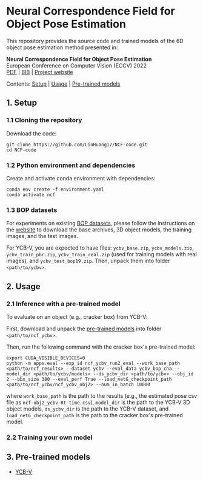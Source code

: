# Neural Correspondence Field for Object Pose Estimation

This repository provides the source code and trained models of the 6D object pose estimation method presented in:

**Neural Correspondence Field for Object Pose Estimation**<br>
European Conference on Computer Vision (ECCV) 2022<br>
[PDF](https://github.com/LinHuang17/NCF-code) | [BIB](https://linhuang17.github.io/NCF/resources/huang2022ncf.txt) | [Project website](https://linhuang17.github.io/NCF/)

Contents: [Setup](#setup) | [Usage](#usage) | [Pre-trained models](#pre-trained-models)


## <a name="setup"></a>1. Setup

### 1.1 Cloning the repository

Download the code:
```
git clone https://github.com/LinHuang17/NCF-code.git
cd NCF-code
```

### 1.2 Python environment and dependencies

Create and activate conda environment with dependencies:
```
conda env create -f environment.yaml
conda activate ncf
```

### 1.3 BOP datasets

For experiments on existing [BOP datasets](https://bop.felk.cvut.cz/datasets/), please follow the instructions on the [website](https://bop.felk.cvut.cz/datasets/) to download the base archives, 3D object models, the training images, and the test images.

For YCB-V, you are expected to have files: `ycbv_base.zip`, `ycbv_models.zip`, `ycbv_train_pbr.zip`, `ycbv_train_real.zip` (used for training models with real images), and `ycbv_test_bop19.zip`. Then, unpack them into folder `<path/to/ycbv>`.

## <a name="usage"></a>2. Usage

### 2.1 Inference with a pre-trained model

To evaluate on an object (e.g., cracker box) from YCB-V:

First, download and unpack the [pre-trained models](#pre-trained-models) into folder `<path/to/ncf_ycbv>`.

Then, run the following command with the cracker box's pre-trained model:
```
export CUDA_VISIBLE_DEVICES=0 
python -m apps.eval --exp_id ncf_ycbv_run2_eval --work_base_path <path/to/ncf_results> --dataset ycbv --eval_data ycbv_bop_cha --model_dir <path/to/ycbv/models> --ds_ycbv_dir <path/to/ycbv> --obj_id 2 --bbx_size 380 --eval_perf True --load_netG_checkpoint_path <path/to/ncf_ycbv/ncf_ycbv_obj2> --num_in_batch 10000
```

where `work_base_path` is the path to the results (e.g., the estimated pose csv file as `ncf-obj2_ycbv-Rt-time.csv`), `model_dir` is the path to the YCB-V 3D object models, `ds_ycbv_dir` is the path to the YCB-V dataset, and `load_netG_checkpoint_path` is the path to the cracker box's pre-trained model.


### 2.2 Training your own model


## <a name="pre-trained-models"></a>3. Pre-trained models

- [YCB-V](https://drive.google.com/file/d/19rcvuIC7Ilu0MHPgLxmbxeUkOgBHR2be/view?usp=sharing)